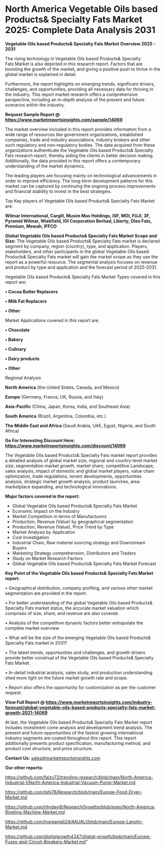  # North America Vegetable Oils based Products& Specialty Fats Market 2025: Complete Data Analysis 2031

<Strong> Vegetable Oils based Products& Specialty Fats Market Overview 2025 - 2031</strong>

The rising technology in Vegetable Oils based Products& Specialty Fats Market is also depicted in this research report. Factors that are boosting the growth of the market, and giving a positive push to thrive in the global market is explained in detail.

Furthermore, the report highlights on emerging trends, significant drivers, challenges, and opportunities, providing all necessary data for thriving in the industry. This report market research offers a comprehensive perspective, including an in-depth analysis of the present and future scenarios within the industry.

<strong>Request Sample Report @ <a href=https://www.marketreportsinsights.com/sample/14069>https://www.marketreportsinsights.com/sample/14069</a></strong>

The market overview included in this report provides information from a wide range of resources like government organizations, established companies, trade and industry associations, industry brokers and other such regulatory and non-regulatory bodies. The data acquired from these organizations authenticate the Vegetable Oils based Products& Specialty Fats research report, thereby aiding the clients in better decision making. Additionally, the data provided in this report offers a contemporary understanding of the market dynamics.

The leading players are focusing mainly on technological advancements in order to improve efficiency. The long-term development patterns for this market can be captured by continuing the ongoing process improvements and financial stability to invest in the best strategies.

Top Key players of Vegetable Oils based Products& Specialty Fats Market are:

<strong>Wilmar International, Cargill, Musim Mas Holdings, ISF, MOI, FUJI, 3F, Pyramid Wilmar, Wiekfield, IOI Corporation Berhad, Liberty, Oleo Fats, Premium, Mewah, IFFCO</strong>

<strong><b>Global Vegetable Oils based Products& Specialty Fats Market Scope and Size:</b></strong>
The Vegetable Oils based Products& Specialty Fats market is declared segment by company, region (country), type, and application. Players, stakeholders, and other participants in the global Vegetable Oils based Products& Specialty Fats market will gain the market scope as they use the report as a powerful resource. The segmental analysis focuses on revenue and product by type and application and the forecast period of 2025-2031.

Vegetable Oils based Products& Specialty Fats Market Types covered in this report are:

<strong>• Cocoa Butter Replacers

• Milk Fat Replacers

• Other</strong>

Market Applications covered in this report are:

<strong>• Chocolate

• Bakery

• Culinary

• Dairy products

• Other</strong> 

Regional Analysis

<strong>North America</strong> (the United States, Canada, and Mexico)

<strong>Europe</strong> (Germany, France, UK, Russia, and Italy)

<strong>Asia-Pacific</strong> (China, Japan, Korea, India, and Southeast Asia)

<strong>South America</strong> (Brazil, Argentina, Colombia, etc.)

<strong>The Middle East and Africa</strong> (Saudi Arabia, UAE, Egypt, Nigeria, and South Africa)

<strong>Go For Interesting Discount Here: <a href=https://www.marketreportsinsights.com/discount/14069>https://www.marketreportsinsights.com/discount/14069</a></strong>

The Vegetable Oils based Products& Specialty Fats market report provides a detailed analysis of global market size, regional and country-level market size, segmentation market growth, market share, competitive Landscape, sales analysis, impact of domestic and global market players, value chain optimization, trade regulations, recent developments, opportunities analysis, strategic market growth analysis, product launches, area marketplace expanding, and technological innovations.

<strong><b>Major factors covered in the report:</b></strong>
<ul>
  <li>Global Vegetable Oils based Products& Specialty Fats Market </li>
  <li>Economic Impact on the Industry</li>
  <li>Market Competition in terms of Manufacturers</li>
  <li>Production, Revenue (Value) by geographical segmentation</li>
  <li>Production, Revenue (Value), Price Trend by Type</li>
  <li>Market Analysis by Application</li>
  <li>Cost Investigation</li>
  <li>Industrial Chain, Raw material sourcing strategy and Downstream Buyers</li>
  <li>Marketing Strategy comprehension, Distributors and Traders</li>
  <li>Study on Market Research Factors</li>
  <li>Global Vegetable Oils based Products& Specialty Fats Market Forecast</li>
</ul>

<strong><b>Key Point of the Vegetable Oils based Products& Specialty Fats Market report:</b></strong>

• Geographical distribution, company profiling, and various other market segmentation are provided in the report.

• For better understanding of the global Vegetable Oils based Products& Specialty Fats market status, the accurate market valuation which comprises of size, share, and revenue are also covered.

• Analysis of the competitive dynamic factors better extrapolate the complete market overview

• What will be the size of the emerging Vegetable Oils based Products& Specialty Fats market in 2031?

• The latest trends, opportunities and challenges, and growth drivers provide better construal of the Vegetable Oils based Products& Specialty Fats Market.

• In-detail industrial analysis, sales study, and production understanding shed more light on the future market growth rate and scope.

• Report also offers the opportunity for customization as per the customer request.

<strong><b>View Full Report @ <a href=https://www.marketreportsinsights.com/industry-forecast/global-vegetable-oils-based-products-specialty-fats-market-growth-2021-14069>https://www.marketreportsinsights.com/industry-forecast/global-vegetable-oils-based-products-specialty-fats-market-growth-2021-14069</a></b></strong>


At last, the Vegetable Oils based Products& Specialty Fats Market report includes investment come analysis and development trend analysis. The present and future opportunities of the fastest growing international industry segments are coated throughout this report. This report additionally presents product specification, manufacturing method, and product cost structure, and price structure.

<strong>Contact Us:</strong>
sales@marketreportsinsights.com

<strong>Our other reports:</strong>

<a href=https://github.com/faizy72/trending-research/blob/main/North-America-Industrial-I/North-America-Industrial-Vacuum-Pump-Market.md>https://github.com/faizy72/trending-research/blob/main/North-America-Industrial-I/North-America-Industrial-Vacuum-Pump-Market.md</a>

<a href=https://github.com/Ishi78/Research/blob/main/Europe-Food-Dryer-Market.md>https://github.com/Ishi78/Research/blob/main/Europe-Food-Dryer-Market.md</a>

<a href=https://github.com/Hindavi8/ResearchGrowths/blob/main/North-America-Riveting-Machine-Market.md>https://github.com/Hindavi8/ResearchGrowths/blob/main/North-America-Riveting-Machine-Market.md</a>

<a href=https://github.com/tyagianjali24/ANJALI/blob/main/Europe-Lanolin-Market.md>https://github.com/tyagianjali24/ANJALI/blob/main/Europe-Lanolin-Market.md</a>

<a href=https://github.com/digitalgrowth4347/digital-growth/blob/main/Europe-Fuses-and-Circuit-Breakers-Market.md>https://github.com/digitalgrowth4347/digital-growth/blob/main/Europe-Fuses-and-Circuit-Breakers-Market.md</a>"
